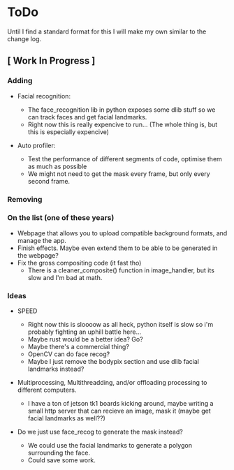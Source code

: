 ToDo
=====

Until I find a standard format for this I will make my own similar to the change log.

## [ Work In Progress ]

### Adding

 - Facial recognition: 
   - The face_recognition lib in python exposes some dlib stuff so we can track faces and get facial landmarks.
   - Right now this is really expencive to run... (The whole thing is, but this is especially expencive)

- Auto profiler:
   - Test the performance of different segments of code, optimise them as much as possible
   - We might not need to get the mask every frame, but only every second frame.

### Removing


### On the list (one of these years)

- Webpage that allows you to upload compatible background formats, and manage the app.
- Finish effects. Maybe even extend them to be able to be generated in the webpage?
- Fix the gross compositing code (it fast tho)
   - There is a cleaner_composite() function in image_handler, but its slow and I'm bad at math.

### Ideas

 - SPEED
   - Right now this is sloooow as all heck, python itself is slow so i'm probably fighting an uphill battle here...
   - Maybe rust would be a better idea? Go?
   - Maybe there's a commercial thing?
   - OpenCV can do face recog?
   - Maybe I just remove the bodypix section and use dlib facial landmarks instead?

 - Multiprocessing, Multithreadding, and/or offloading processing to different computers.
   - I have a ton of jetson tk1 boards kicking around, maybe writing a small http server that can recieve an image, mask it (maybe get facial landmarks as well??)

 - Do we just use face_recog to generate the mask instead?
   - We could use the facial landmarks to generate a polygon surrounding the face.
   - Could save some work.